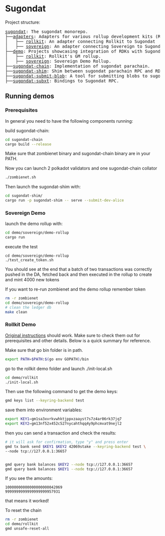 # Sugondat

Project structure:

<pre>
<a href=".">sugondat</a>: The sugondat monorepo.
├──<a href="./adapters">adapters</a>: Adapters for various rollup development kits (RDK).
│   ├── <a href="./adapters/rollkit">rollkit</a>: An adapter connecting Rollkit to Sugondat
│   ├── <a href="./adapters/sovereign">sovereign</a>: An adapter connecting Sovereign to Sugondat.
├──<a href="./demo">demo</a>: Projects showcasing integration of RDKs with Sugondat.
│   ├── <a href="./demo/rollkit">rollkit</a>: Rollkit's GM rollup.
│   ├── <a href="./demo/sovereign">sovereign</a>: Sovereign Demo Rollup.
├──<a href="./sugondat-chain">sugondat-chain</a>: Implementation of sugondat parachain.
├──<a href="./sugondat-shim">sugondat-shim</a>: Shim between sugondat parachain RPC and RDK adapters.
├──<a href="./sugondat-submit-blob">sugondat-submit-blob</a>: A tool for submitting blobs to sugondat parachain.
├──<a href="./sugondat-subxt">sugondat-subxt</a>: Bindings to Sugondat RPC.
</pre>

## Running demos

### Prerequisites

In general you need to have the following components running:

build sugondat-chain:

``` sh
cd sugondat-chain
cargo build --release
```

Make sure that zombienet binary and sugondat-chain binary are in your PATH.

Now you can launch 2 polkadot validators and one sugondat-chain collator

``` sh
./zombienet.sh
```

Then launch the sugondat-shim with:

``` sh
cd sugondat-shim/
cargo run -p sugondat-shim -- serve --submit-dev-alice
``````

### Sovereign Demo

launch the demo rollup with:

``` sh
cd demo/sovereign/demo-rollup
cargo run
```

execute the test

```
cd demo/sovereign/demo-rollup
./test_create_token.sh
```

You should see at the end that a batch of two transactions was correctly pushed in the DA, fetched back and then executed in the rollup to create and mint 4000 new tokens

If you want to re-run zombienet and the demo rollup remember token

``` sh
rm -r zombienet
cd demo/sovereign/demo-rollup
# clean the ledger db
make clean
```

### Rollkit Demo

[Original instructions](https://rollkit.dev/tutorials/gm-world) should work. Make sure to check them
out for prerequisites and other details. Below is a quick summary for reference.

Make sure that go bin folder is in path.

```sh
export PATH=$PATH:$(go env GOPATH)/bin
```

go to the rollkit demo folder and launch ./init-local.sh

``` sh
cd demo/rollkit
./init-local.sh
```

Then use the following command to get the demo keys:

``` sh
gmd keys list --keyring-backend test
```

save them into environment variables:

``` sh
export KEY1=gm1sa3xvrkvwhktjppxzaayst7s7z4ar06rk37jq7
export KEY2=gm13nf52x452c527nycahthqq4y9phcmvat9nejl2
```

then you can send a transaction and check the results:

```sh
# it will ask for confirmation, type "y" and press enter
gmd tx bank send $KEY1 $KEY2 42069stake --keyring-backend test \
--node tcp://127.0.0.1:36657


gmd query bank balances $KEY2 --node tcp://127.0.0.1:36657
gmd query bank balances $KEY1 --node tcp://127.0.0.1:36657
```

If you see the amounts:

```
10000000000000000000042069
9999999999999999999957931
```

that means it worked!

To reset the chain

```sh
rm -r zombienet
cd demo/rollkit
gmd unsafe-reset-all
```
